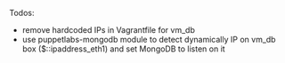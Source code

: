 Todos:
- remove hardcoded IPs in Vagrantfile for vm_db
- use puppetlabs-mongodb module to detect dynamically IP on vm_db box ($::ipaddress_eth1) and set MongoDB to listen on it

